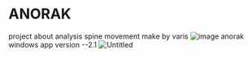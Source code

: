 # ANORAK

project about analysis spine movement 
make by varis
![image](https://user-images.githubusercontent.com/63534193/171315033-e3543223-bf92-4484-893d-a570012fa656.png)
anorak windows app version --2.1
![Untitled](https://user-images.githubusercontent.com/63534193/181431608-930c931e-8d6c-4bc0-90bd-fdc8e66415ca.JPG)
